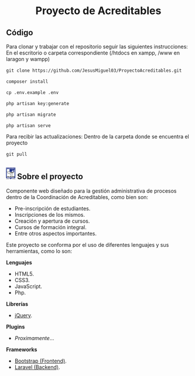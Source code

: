 <h1 align="center">Proyecto de Acreditables</h1>

## Código

Para clonar y trabajar con el repositorio seguir las siguientes instrucciones:
En el escritorio o carpeta correspondiente (/htdocs en xampp, /www en laragon y wampp)
```
git clone https://github.com/JesusMiguel03/ProyectoAcreditables.git
```
```
composer install
```
```
cp .env.example .env
```
```
php artisan key:generate
```
```
php artisan migrate
```
```
php artisan serve
```
Para recibir las actualizaciones:
Dentro de la carpeta donde se encuentra el proyecto
```
git pull
```

## <img src="./public/vendor/img/logo.png" width="25"> Sobre el proyecto

Componente web diseñado para la gestión administrativa de procesos dentro de la Coordinación de Acreditables, como bien son:

- Pre-inscripción de estudiantes.
- Inscripciones de los mismos.
- Creación y apertura de cursos.
- Cursos de formación integral.
- Entre otros aspectos importantes.

Este proyecto se conforma por el uso de diferentes lenguajes y sus herramientas, como lo son:

**Lenguajes**
- HTML5.
- CSS3.
- JavaScript.
- Php.

**Librerías**
- [jQuery](https://jquery.com/download/).

**Plugins**
- *Proximamente*...

**Frameworks**
- [Bootstrap (Frontend)](https://getbootstrap.com/docs/4.6/getting-started/introduction/).
- [Laravel (Backend)](https://laravel.com/docs/8.x/installation).
